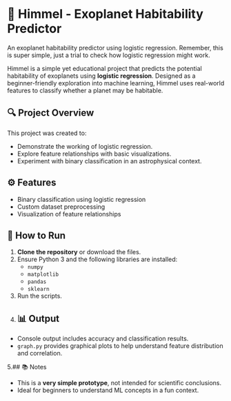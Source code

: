 # 🌌 Himmel - Exoplanet Habitability Predictor
An exoplanet habitability predictor using logistic regression. Remember, this is super simple, just a trial to check how logistic regression might work.


Himmel is a simple yet educational project that predicts the potential habitability of exoplanets using **logistic regression**. Designed as a beginner-friendly exploration into machine learning, Himmel uses real-world features to classify whether a planet may be habitable.



## 🔍 Project Overview

This project was created to:
- Demonstrate the working of logistic regression.
- Explore feature relationships with basic visualizations.
- Experiment with binary classification in an astrophysical context.




## ⚙️ Features

- Binary classification using logistic regression
- Custom dataset preprocessing
- Visualization of feature relationships



## 🚀 How to Run

1. **Clone the repository** or download the files.
2. Ensure Python 3 and the following libraries are installed:
   - `numpy`
   - `matplotlib`
   - `pandas`
   - `sklearn`
3. Run the scripts.
4. ## 📊 Output

* Console output includes accuracy and classification results.
* `graph.py` provides graphical plots to help understand feature distribution and correlation.


5.## 📚 Notes

* This is a **very simple prototype**, not intended for scientific conclusions.
* Ideal for beginners to understand ML concepts in a fun context.











